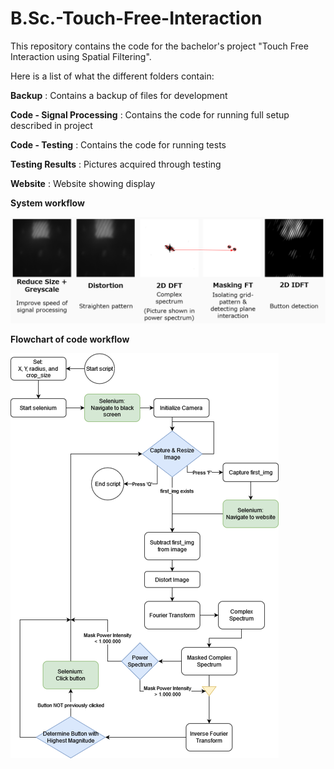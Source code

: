 # B.Sc.-Touch-Free-Interaction
This repository contains the code for the bachelor's project "Touch Free Interaction using Spatial Filtering".

Here is a list of what the different folders contain:

**Backup** : Contains a backup of files for development 

**Code - Signal Processing** : Contains the code for running full setup described in project

**Code - Testing** : Contains the code for running tests

**Testing Results** : Pictures acquired through testing

**Website** : Website showing display

**System workflow**

![liveviewing](https://github.com/thorGabe123/B.Sc.-Touch-Free-Interaction/blob/main/live_viewing.PNG?raw=true)

**Flowchart of code workflow**

![flowchart](https://github.com/thorGabe123/B.Sc.-Touch-Free-Interaction/blob/main/flowchart_signal_processing.png?raw=true)
